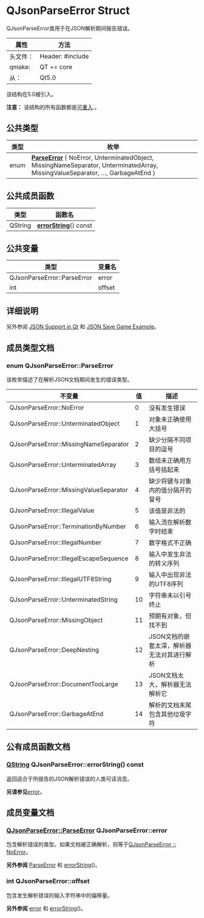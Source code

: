 # QJsonParseError Struct

QJsonParseError类用于在JSON解析期间报告错误。

| 属性     | 方法                                  |
| -------- | ------------------------------------- |
| 头文件： | Header:	#include <QJsonParseError> |
| qmake:   | QT += core                            |
| 从：     | Qt5.0                                 |

该结构在5.0被引入。

**注意：** 该结构的所有函数都是[可重入](https://doc.qt.io/qt-5/threads-reentrancy.html).。

## 公共类型

| 类型 | 枚举                                                         |
| ---- | ------------------------------------------------------------ |
| enum | **[ParseError](https://doc.qt.io/qt-5/qjsonparseerror.html#ParseError-enum)** { NoError, UnterminatedObject, MissingNameSeparator, UnterminatedArray, MissingValueSeparator, …, GarbageAtEnd } |

## 公共成员函数

| 类型    | 函数名                                                       |
| ------- | ------------------------------------------------------------ |
| QString | **[errorString](https://doc.qt.io/qt-5/qjsonparseerror.html#errorString)**() const |

## 公共变量

| 类型                        | 变量名 |
| --------------------------- | ------ |
| QJsonParseError::ParseError | error  |
| int                         | offset |

## 详细说明

另外参阅 [JSON Support in Qt](https://doc.qt.io/qt-5/json.html) 和 [JSON Save Game Example](https://doc.qt.io/qt-5/qtcore-serialization-savegame-example.html)。

## 成员类型文档

### enum QJsonParseError::ParseError

该枚举描述了在解析JSON文档期间发生的错误类型。

| 不变量                                 | 值   | 描述                                       |
| -------------------------------------- | ---- | ------------------------------------------ |
| QJsonParseError::NoError               | 0    | 没有发生错误                               |
| QJsonParseError::UnterminatedObject    | 1    | 对象未正确使用大括号                       |
| QJsonParseError::MissingNameSeparator  | 2    | 缺少分隔不同项目的逗号                     |
| QJsonParseError::UnterminatedArray     | 3    | 数组未正确用方括号括起来                   |
| QJsonParseError::MissingValueSeparator | 4    | 缺少将键与对象内的值分隔开的冒号           |
| QJsonParseError::IllegalValue          | 5    | 该值是非法的                               |
| QJsonParseError::TerminationByNumber   | 6    | 输入流在解析数字时结束                     |
| QJsonParseError::IllegalNumber         | 7    | 数字格式不正确                             |
| QJsonParseError::IllegalEscapeSequence | 8    | 输入中发生非法的转义序列                   |
| QJsonParseError::IllegalUTF8String     | 9    | 输入中出现非法的UTF8序列                   |
| QJsonParseError::UnterminatedString    | 10   | 字符串未以引号终止                         |
| QJsonParseError::MissingObject         | 11   | 预期有对象，但找不到                       |
| QJsonParseError::DeepNesting           | 12   | JSON文档的嵌套太深，解析器无法对其进行解析 |
| QJsonParseError::DocumentTooLarge      | 13   | JSON文档太大，解析器无法解析它             |
| QJsonParseError::GarbageAtEnd          | 14   | 解析的文档末尾包含其他垃圾字符             |

## 公有成员函数文档

### [QString](https://doc.qt.io/qt-5/qstring.html) QJsonParseError::errorString() const

返回适合于所报告的JSON解析错误的人类可读消息。

**另请参见**[error](https://doc.qt.io/qt-5/qjsonparseerror.html#error-var)。

## 成员变量文档

### [QJsonParseError::ParseError](https://doc.qt.io/qt-5/qjsonparseerror.html#ParseError-enum) QJsonParseError::error

包含解析错误的类型。如果文档被正确解析，则等于[QJsonParseError :: NoError](https://doc.qt.io/qt-5/qjsonparseerror.html#ParseError-enum)。

**另外参阅** [ParseError](https://doc.qt.io/qt-5/qjsonparseerror.html#ParseError-enum) 和 [errorString](https://doc.qt.io/qt-5/qjsonparseerror.html#errorString)()。

### int QJsonParseError::offset

包含发生解析错误的输入字符串中的偏移量。

**另外参阅** [error](https://doc.qt.io/qt-5/qjsonparseerror.html#error-var) 和 [errorString](https://doc.qt.io/qt-5/qjsonparseerror.html#errorString)()。














